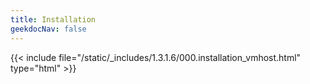 ```yaml
---
title: Installation
geekdocNav: false
---
```

{{< include file="/static/_includes/1.3.1.6/000.installation_vmhost.html" type="html" >}}